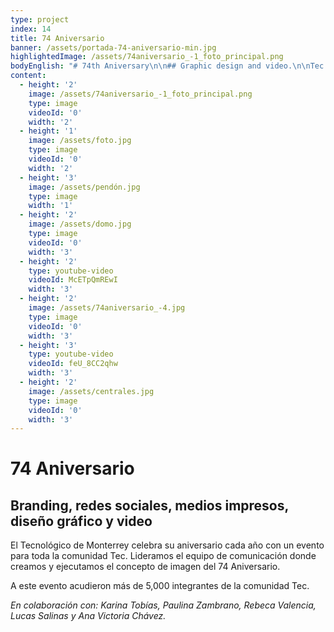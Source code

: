```yaml
---
type: project
index: 14
title: 74 Aniversario
banner: /assets/portada-74-aniversario-min.jpg
highlightedImage: /assets/74aniversario_-1_foto_principal.png
bodyEnglish: "# 74th Aniversary\n\n## Graphic design and video.\n\nTec de Monterrey celebrates its anniversary every year with a magnificent event for all of Tec’s community. We had the opportunity to lead the Communications team of the event, in which we created the visual brand identity for the 2017 Anniversary. There were a total of 5,000 attendants of the Tec community at the event.\r\n\nIn collaboration with: Karina Tobías, Paulina Zambrano, Rebeca Valencia, Lucas Salinas, and Ana Victoria Chávez."
content:
  - height: '2'
    image: /assets/74aniversario_-1_foto_principal.png
    type: image
    videoId: '0'
    width: '2'
  - height: '1'
    image: /assets/foto.jpg
    type: image
    videoId: '0'
    width: '2'
  - height: '3'
    image: /assets/pendón.jpg
    type: image
    width: '1'
  - height: '2'
    image: /assets/domo.jpg
    type: image
    videoId: '0'
    width: '3'
  - height: '2'
    type: youtube-video
    videoId: McETpQmREwI
    width: '3'
  - height: '2'
    image: /assets/74aniversario_-4.jpg
    type: image
    videoId: '0'
    width: '3'
  - height: '3'
    type: youtube-video
    videoId: feU_8CC2qhw
    width: '3'
  - height: '2'
    image: /assets/centrales.jpg
    type: image
    videoId: '0'
    width: '3'
---
```

# 74 Aniversario

## Branding, redes sociales, medios impresos, diseño gráfico y video

El Tecnológico de Monterrey celebra su aniversario cada año con un evento para toda la comunidad Tec. Lideramos el equipo de comunicación donde creamos y ejecutamos el concepto de imagen del 74 Aniversario.

A este evento acudieron más de 5,000 integrantes de la comunidad Tec.

_En colaboración con: Karina Tobías, Paulina Zambrano, Rebeca Valencia, Lucas Salinas y Ana Victoria Chávez._
